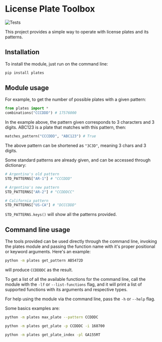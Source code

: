 # License Plate Toolbox

![Tests](https://github.com/BatiDyDx/LicensePlatesToolbox/actions/workflows/tests.yml/badge.svg)

This project provides a simple way to operate with license plates
and its patterns.

## Installation

To install the module, just run on the command line:

```bash
pip install plates
```

## Module usage

For example, to get the number of possible plates with a given pattern:
```python
from plates import *
combinations("CCCDDD") # 17576000
```

In the example above, the pattern given corresponds to 3 characters and 3
digits. ABC123 is a plate that matches with this pattern, then:
```python
matches_pattern("CCCDDD", "ABC123") # True
```

The above pattern can be shortened as `"3C3D"`, meaning 3 chars and 3 digits.

Some standard patterns are already given, and can be accessed through 
dictionary:

```python
# Argentina's old pattern
STD_PATTERNS["AR-1"] # "CCCDDD"

# Argentina's new pattern
STD_PATTERNS["AR-2"] # "CCDDDCC"

# California pattern
STD_PATTERNS["US-CA"] # "DCCCDDD"
```

`STD_PATTERNS.keys()` will show all the patterns provided.

## Command line usage

The tools provided can be used directly through the command line, invoking the
plates module and passing the function name with it's proper positional or
keyword arguments. Here's an example:

```bash
python -m plates get_pattern AB5472D
```

will produce `CCDDDDC` as the result.

To get a list of all the available functions for the command line, call the
module with the `-lf` or `--list-functions` flag, and it will print a list
of supported functions with its arguments and respective types.

For help using the module via the command line, pass the `-h` or `--help` flag.

Some basics examples are:
```bash
python -m plates max_plate --pattern CCDDDC
```
```bash
python -m plates get_plate -p CCDDDC -i 168700
```
```bash
python -m plates get_plate_index -pl GA155RT
```
